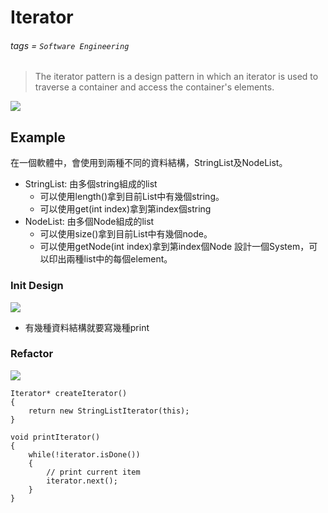 # Iterator
###### tags = `Software Engineering`
> The iterator pattern is a design pattern in which an iterator is used to traverse a container and access the container's elements.


![](https://i.imgur.com/9EYVPyz.png)


## Example
在一個軟體中，會使用到兩種不同的資料結構，StringList及NodeList。
* StringList: 由多個string組成的list
    * 可以使用length()拿到目前List中有幾個string。
    * 可以使用get(int index)拿到第index個string
* NodeList: 由多個Node組成的list
    * 可以使用size()拿到目前List中有幾個node。
    * 可以使用getNode(int index)拿到第index個Node
設計一個System，可以印出兩種list中的每個element。


### Init Design
![](https://i.imgur.com/e9CHWuD.png)

* 有幾種資料結構就要寫幾種print

### Refactor
![](https://i.imgur.com/cK4Fyt1.png)

```cpp=1
Iterator* createIterator()
{
    return new StringListIterator(this);
}

void printIterator()
{
    while(!iterator.isDone())
    {
        // print current item
        iterator.next();
    }
}
```